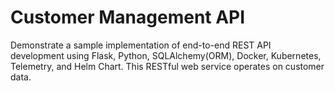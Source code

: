 # Customer Management API

Demonstrate a sample implementation of end-to-end REST API development using Flask, Python, SQLAlchemy(ORM), Docker, Kubernetes, Telemetry, and Helm Chart.
This RESTful web service operates on customer data.
